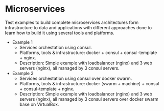# Microservices
Test examples to build complete microservices architectures form infrastructure to data and applications with different approaches done to learn how to build it using several tools and platforms.

* Example 1
	* Services orchestation using consul.
	* Platforms, tools & infrastructure: docker + consul + consul-template + nginx.
	* Description: Simple example with loadbalancer (nginx) and 3 web servers (nginx), all managed by 3 consul servers.
* Example 2
	* Services orchestation using consul over docker swarm.
	* Platforms, tools & infrastructure: docker (swarm + machine) + consul + consul-template + nginx.
	* Description: Simple example with loadbalancer (nginx) and 3 web servers (nginx), all managed by 3 consul servers over docker swarm base on VirtualBox.
